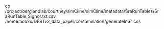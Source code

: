 cp /project/berglandlab/courtney/simCline/simCline/metadata/SraRunTables/SraRunTable_Signor.txt.csv /home/aob2x/DESTv2_data_paper/contamination/generateInSilico/.
